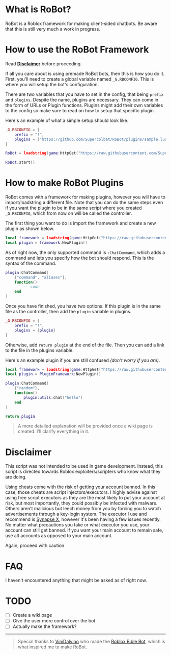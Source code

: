 # What is RoBot?
RoBot is a Roblox framework for making client-sided chatbots.
Be aware that this is still very much a work in progress.

# How to use the RoBot Framework
Read **[Disclaimer](https://github.com/Supercolbat/RoBot#disclaimer)** before proceeding.

If all you care about is using premade RoBot bots, then this is how you do it. First, you'll need to create a global variable named `_G.RBCONFIG`. This is where you will setup the bot's configuration. 

There are two variables that you have to set in the config, that being `prefix` and `plugins`. Despite the name, plugins are necessary. They can come in the form of URLs or Plugin functions. Plugins might add their own variables to the config so make sure to read on how to setup that specific plugin.

Here's an example of what a simple setup should look like.
```lua
_G.RBCONFIG = {
    prefix = "!",
    plugins = {"https://github.com/Supercolbat/RoBot/plugins/sample.lua"}
}

RoBot = loadstring(game:HttpGet("https://raw.githubusercontent.com/Supercolbat/RoBot/master/RoBot.lua"))()

RoBot.start()
```
# How to make RoBot Plugins
RoBot comes with a framework for making plugins, however you will have to import/loadstring a different file. Note that you can do the same steps even if you want the plugin to be in the same script where you created `_G.RBCONFIG`, which from now on will be called the controller.

The first thing you want to do is import the framework and create a new plugin as shown below.
```lua
local framework = loadstring(game:HttpGet("https://raw.githubusercontent.com/Supercolbat/RoBot/master/PluginFramework.lua"))()
local plugin = framework:NewPlugin()
```
As of right now, the only supported command is `:ChatCommand`, which adds a command and lets you specify how the bot should respond. This is the syntax of the command.
```lua
plugin:ChatCommand(
    {"command", "aliases"},
    function()
        -- code
    end
)
```
Once you have finished, you have two options. If this plugin is in the same file as the controller, then add the `plugin` variable in plugins.
```lua
_G.RBCONFIG = {
    prefix = "!",
    plugins = {plugin}
}
```
Otherwise, add `return plugin` at the end of the file. Then you can add a link to the file in the plugins variable.

Here's an example plugin if you are still confused *(don't worry if you are)*.
```lua
local framework = loadstring(game:HttpGet("https://raw.githubusercontent.com/Supercolbat/RoBot/master/plugin.lua"))
local plugin = PluginFramework:NewPlugin()

plugin:ChatCommand(
	{"random"},
	function()
		plugin:utils:chat("hello")
	end
)

return plugin
```

> A more detailed explanation will be provided once a wiki page is created. I'll clarify everything in it.

# Disclaimer
This script was not intended to be used in game development. Instead, this script is directed towards Roblox exploiters/scripters who know what they are doing.

Using cheats come with the risk of getting your account banned. In this case, those cheats are script injectors/executors. I highly advise against using free script executors as they are the most likely to put your account at risk, but most importantly, they could possibly be infected with malware. Others aren't malicious but leech money from you by forcing you to watch advertisements through a key-login system. The executor I use and recommend is [Synapse X](x.synapse.to), however it's been having a few issues recently. No matter what precautions you take or what executor you use, your account can still get banned. If you want your main account to remain safe, use alt accounts as opposed to your main account.

Again, proceed with caution.

# FAQ
I haven't encountered anything that might be asked as of right now.

# TODO
- [ ] Create a wiki page
- [ ] Give the user more control over the bot
- [ ] Actually make the framework?

---
> Special thanks to [ViniDalvino](https://github.com/ViniDalvino) who made the [Roblox Bible Bot](https://github.com/ViniDalvino/roblox-bible-bot/), which is what inspired me to make RoBot.
